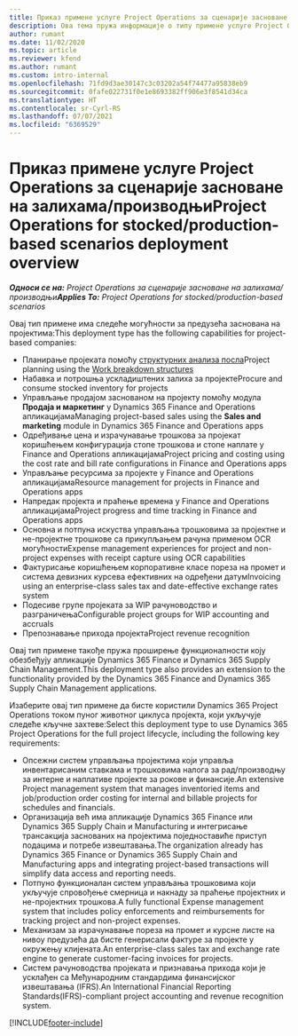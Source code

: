 ```yaml
---
title: Приказ примене услуге Project Operations за сценарије засноване на залихама/производњи
description: Ова тема пружа информације о типу примене услуге Project Operations за сценарије засноване на залихама/производњи.
author: rumant
ms.date: 11/02/2020
ms.topic: article
ms.reviewer: kfend
ms.author: rumant
ms.custom: intro-internal
ms.openlocfilehash: 71fd9d3ae30147c3c03202a54f74477a95838eb9
ms.sourcegitcommit: 0fafe022731f0e1e8693382ff906e3f8541d34ca
ms.translationtype: HT
ms.contentlocale: sr-Cyrl-RS
ms.lasthandoff: 07/07/2021
ms.locfileid: "6369529"
---
```

# <a name="project-operations-for-stockedproduction-based-scenarios-deployment-overview"></a><span data-ttu-id="c8b0e-103">Приказ примене услуге Project Operations за сценарије засноване на залихама/производњи</span><span class="sxs-lookup"><span data-stu-id="c8b0e-103">Project Operations for stocked/production-based scenarios deployment overview</span></span>

<span data-ttu-id="c8b0e-104">_**Односи се на:** Project Operations за сценарије засноване на залихама/производњи_</span><span class="sxs-lookup"><span data-stu-id="c8b0e-104">_**Applies To:** Project Operations for stocked/production-based scenarios_</span></span>


<span data-ttu-id="c8b0e-105">Овај тип примене има следеће могућности за предузећа заснована на пројектима:</span><span class="sxs-lookup"><span data-stu-id="c8b0e-105">This deployment type has the following capabilities for project-based companies:</span></span>

- <span data-ttu-id="c8b0e-106">Планирање пројеката помоћу [структурних анализа посла](work-breakdown-structures.md)</span><span class="sxs-lookup"><span data-stu-id="c8b0e-106">Project planning using the [Work breakdown structures](work-breakdown-structures.md)</span></span>
- <span data-ttu-id="c8b0e-107">Набавка и потрошња ускладиштених залиха за пројекте</span><span class="sxs-lookup"><span data-stu-id="c8b0e-107">Procure and consume stocked inventory for projects</span></span>
- <span data-ttu-id="c8b0e-108">Управљање продајом заснованом на пројекту помоћу модула **Продаја и маркетинг** у Dynamics 365 Finance and Operations апликацијама</span><span class="sxs-lookup"><span data-stu-id="c8b0e-108">Managing project-based sales using the **Sales and marketing** module in Dynamics 365 Finance and Operations apps</span></span>
- <span data-ttu-id="c8b0e-109">Одређивање цена и израчунавање трошкова за пројекат коришћењем конфигурација стопе трошкова и стопе наплате у Finance and Operations апликацијама</span><span class="sxs-lookup"><span data-stu-id="c8b0e-109">Project pricing and costing using the cost rate and bill rate configurations in Finance and Operations apps</span></span>
- <span data-ttu-id="c8b0e-110">Управљање ресурсима за пројекте у Finance and Operations апликацијама</span><span class="sxs-lookup"><span data-stu-id="c8b0e-110">Resource management for projects in Finance and Operations apps</span></span>
- <span data-ttu-id="c8b0e-111">Напредак пројекта и праћење времена у Finance and Operations апликацијама</span><span class="sxs-lookup"><span data-stu-id="c8b0e-111">Project progress and time tracking in Finance and Operations apps</span></span>
- <span data-ttu-id="c8b0e-112">Основна и потпуна искуства управљања трошковима за пројектне и не-пројектне трошкове са прикупљањем рачуна применом OCR могућности</span><span class="sxs-lookup"><span data-stu-id="c8b0e-112">Expense management experiences for project and non-project expenses with receipt capture using OCR capabilities</span></span>
- <span data-ttu-id="c8b0e-113">Фактурисање коришћењем корпоративне класе пореза на промет и система девизних курсева ефективних на одређени датум</span><span class="sxs-lookup"><span data-stu-id="c8b0e-113">Invoicing using an enterprise-class sales tax and date-effective exchange rates system</span></span>
- <span data-ttu-id="c8b0e-114">Подесиве групе пројеката за WIP рачуноводство и разграничења</span><span class="sxs-lookup"><span data-stu-id="c8b0e-114">Configurable project groups for WIP accounting and accruals</span></span>
- <span data-ttu-id="c8b0e-115">Препознавање прихода пројекта</span><span class="sxs-lookup"><span data-stu-id="c8b0e-115">Project revenue recognition</span></span>

<span data-ttu-id="c8b0e-116">Овај тип примене такође пружа проширење функционалности коју обезбеђују апликације Dynamics 365 Finance и Dynamics 365 Supply Chain Management.</span><span class="sxs-lookup"><span data-stu-id="c8b0e-116">This deployment type also provides an extension to the functionality provided by the Dynamics 365 Finance and Dynamics 365 Supply Chain Management applications.</span></span>

<span data-ttu-id="c8b0e-117">Изаберите овај тип примене да бисте користили Dynamics 365 Project Operations током пуног животног циклуса пројекта, који укључује следеће кључне захтеве:</span><span class="sxs-lookup"><span data-stu-id="c8b0e-117">Select this deployment type to use Dynamics 365 Project Operations for the full project lifecycle, including the following key requirements:</span></span>

- <span data-ttu-id="c8b0e-118">Опсежни систем управљања пројектима који управља инвентарисаним ставкама и трошковима налога за рад/производњу за интерне и наплативе пројекте за рокове и финансије.</span><span class="sxs-lookup"><span data-stu-id="c8b0e-118">An extensive Project management system that manages inventoried items and job/production order costing for internal and billable projects for schedules and financials.</span></span>
- <span data-ttu-id="c8b0e-119">Организација већ има апликације Dynamics 365 Finance или Dynamics 365 Supply Chain и Manufacturing и интегрисање трансакција заснованих на пројектима поједноставиће приступ подацима и потребе извештавања.</span><span class="sxs-lookup"><span data-stu-id="c8b0e-119">The organization already has Dynamics 365 Finance or Dynamics 365 Supply Chain and Manufacturing apps and integrating project-based transactions will simplify data access and reporting needs.</span></span>
- <span data-ttu-id="c8b0e-120">Потпуно функционалан систем управљања трошковима који укључује спровођење смерница и накнаду за праћење пројектних и не-пројектних трошкова.</span><span class="sxs-lookup"><span data-stu-id="c8b0e-120">A fully functional Expense management system that includes policy enforcements and reimbursements for tracking project and non-project expenses.</span></span>
- <span data-ttu-id="c8b0e-121">Механизам за израчунавање пореза на промет и курсне листе на нивоу предузећа да бисте генерисали фактуре за пројекте у окружењу клијената.</span><span class="sxs-lookup"><span data-stu-id="c8b0e-121">An enterprise-class sales tax and exchange rate engine to generate customer-facing invoices for projects.</span></span>
- <span data-ttu-id="c8b0e-122">Систем рачуноводства пројеката и признавања прихода који је усклађен са Међународним стандардима финансијског извештавања (IFRS).</span><span class="sxs-lookup"><span data-stu-id="c8b0e-122">An International Financial Reporting Standards(IFRS)-compliant project accounting and revenue recognition system.</span></span>



[!INCLUDE[footer-include](../includes/footer-banner.md)]